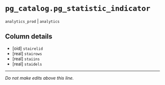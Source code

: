 # `pg_catalog.pg_statistic_indicator`
`analytics_prod` | `analytics`

## Column details
* [oid]       `stairelid`
* [real]      `stairows`
* [real]      `staiins`
* [real]      `staidels`

-------------------------------------------------------------------------------
*Do not make edits above this line.*
